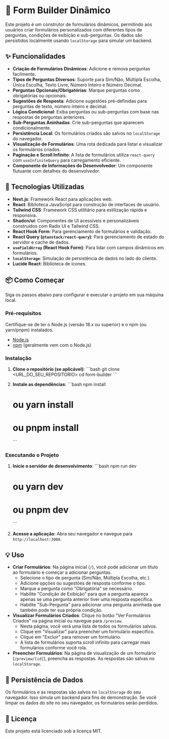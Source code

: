 # 📝 Form Builder Dinâmico

Este projeto é um construtor de formulários dinâmicos, permitindo aos usuários criar formulários personalizados com diferentes tipos de perguntas, condições de exibição e sub-perguntas. Os dados são persistidos localmente usando `localStorage` para simular um backend.

## ✨ Funcionalidades

*   **Criação de Formulários Dinâmicos**: Adicione e remova perguntas facilmente.
*   **Tipos de Perguntas Diversos**: Suporte para Sim/Não, Múltipla Escolha, Única Escolha, Texto Livre, Número Inteiro e Número Decimal.
*   **Perguntas Opcionais/Obrigatórias**: Marque perguntas como obrigatórias ou opcionais.
*   **Sugestões de Resposta**: Adicione sugestões pré-definidas para perguntas de texto, número inteiro e decimal.
*   **Lógica Condicional**: Exiba perguntas ou sub-perguntas com base nas respostas de perguntas anteriores.
*   **Sub-Perguntas Aninhadas**: Crie sub-perguntas que aparecem condicionalmente.
*   **Persistência Local**: Os formulários criados são salvos no `localStorage` do navegador.
*   **Visualização de Formulários**: Uma rota dedicada para listar e visualizar os formulários criados.
*   **Paginação e Scroll Infinito**: A lista de formulários utiliza `react-query` com `useInfiniteQuery` para carregamento eficiente.
*   **Componente de Informações do Desenvolvedor**: Um componente flutuante com detalhes do desenvolvedor.

## 🚀 Tecnologias Utilizadas

*   **Next.js**: Framework React para aplicações web.
*   **React**: Biblioteca JavaScript para construção de interfaces de usuário.
*   **Tailwind CSS**: Framework CSS utilitário para estilização rápida e responsiva.
*   **Shadcn/ui**: Componentes de UI acessíveis e personalizáveis construídos com Radix UI e Tailwind CSS.
*   **React Hook Form**: Para gerenciamento de formulários e validação.
*   **React Query (`@tanstack/react-query`)**: Para gerenciamento de estado do servidor e cache de dados.
*   **`useFieldArray` (React Hook Form)**: Para lidar com campos dinâmicos em formulários.
*   **`localStorage`**: Simulação de persistência de dados no lado do cliente.
*   **Lucide React**: Biblioteca de ícones.

## 📦 Como Começar

Siga os passos abaixo para configurar e executar o projeto em sua máquina local.

### Pré-requisitos

Certifique-se de ter o Node.js (versão 18.x ou superior) e o npm (ou yarn/pnpm) instalados.

*   [Node.js](https://nodejs.org/en/download/)
*   [npm](https://docs.npmjs.com/downloading-and-installing-node-js-and-npm) (geralmente vem com o Node.js)

### Instalação

1.  **Clone o repositório (se aplicável)**:
    \`\`\`bash
    git clone <URL_DO_SEU_REPOSITORIO>
    cd form-builder
    \`\`\`

2.  **Instale as dependências**:
    \`\`\`bash
    npm install
    # ou yarn install
    # ou pnpm install
    \`\`\`

### Executando o Projeto

1.  **Inicie o servidor de desenvolvimento**:
    \`\`\`bash
    npm run dev
    # ou yarn dev
    # ou pnpm dev
    \`\`\`

2.  **Acesse a aplicação**:
    Abra seu navegador e navegue para `http://localhost:3000`.

## 💡 Uso

*   **Criar Formulários**: Na página inicial (`/`), você pode adicionar um título ao formulário e começar a adicionar perguntas.
    *   Selecione o tipo de pergunta (Sim/Não, Múltipla Escolha, etc.).
    *   Adicione opções ou sugestões de resposta conforme o tipo.
    *   Marque a pergunta como "Obrigatória" se necessário.
    *   Habilite "Condição de Exibição" para que a pergunta apareça apenas se uma pergunta anterior tiver uma resposta específica.
    *   Habilite "Sub-Pergunta" para adicionar uma pergunta aninhada que também pode ter sua própria condição.
*   **Visualizar Formulários Criados**: Clique no botão "Ver Formulários Criados" na página inicial ou navegue para `/preview`.
    *   Nesta página, você verá uma lista de todos os formulários salvos.
    *   Clique em "Visualizar" para preencher um formulário específico.
    *   Clique em "Excluir" para remover um formulário.
    *   A lista de formulários suporta scroll infinito para carregar mais formulários conforme você rola.
*   **Preencher Formulários**: Na página de visualização de um formulário (`/preview/[id]`), preencha as respostas. As respostas são salvas no `localStorage`.

## 💾 Persistência de Dados

Os formulários e as respostas são salvos no `localStorage` do seu navegador. Isso simula um backend para fins de demonstração. Se você limpar os dados do site no seu navegador, os formulários serão perdidos.

## 📄 Licença

Este projeto está licenciado sob a licença MIT.
